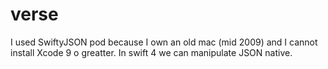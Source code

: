 # verse
I used SwiftyJSON pod because I own an old mac (mid 2009) and I cannot install Xcode 9 o greatter. In swift 4 we can manipulate JSON native.
